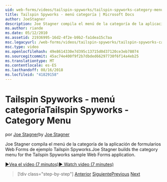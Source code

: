 ```yaml
---
uid: web-forms/videos/tailspin-spyworks/tailspin-spyworks-category-menu
title: Tailspin Spyworks - menú categoría | Microsoft Docs
author: JoeStagner
description: Joe Stagner compila el menú de la categoría de la aplicación de formularios Web Forms de ejemplo Tailspin Spyworks.
ms.author: riande
ms.date: 05/12/2010
ms.assetid: 21936995-16d2-4f2e-b9b2-fa1dea15c7aa
msc.legacyurl: /web-forms/videos/tailspin-spyworks/tailspin-spyworks-category-menu
msc.type: video
ms.openlocfilehash: 49e8614330e7d395c13715d0d37120ce3eb78074
ms.sourcegitcommit: 45ac74e400f9f2b7dbded66297730f6f14a4eb25
ms.translationtype: MT
ms.contentlocale: es-ES
ms.lasthandoff: 08/16/2018
ms.locfileid: "41829158"
---
```

<a name="tailspin-spyworks---category-menu"></a><span data-ttu-id="beb48-103">Tailspin Spyworks - menú categoría</span><span class="sxs-lookup"><span data-stu-id="beb48-103">Tailspin Spyworks - Category Menu</span></span>
====================
<span data-ttu-id="beb48-104">por [Joe Stagner](https://github.com/JoeStagner)</span><span class="sxs-lookup"><span data-stu-id="beb48-104">by [Joe Stagner](https://github.com/JoeStagner)</span></span>

<span data-ttu-id="beb48-105">Joe Stagner compila el menú de la categoría de la aplicación de formularios Web Forms de ejemplo Tailspin Spyworks.</span><span class="sxs-lookup"><span data-stu-id="beb48-105">Joe Stagner builds the category menu for the Tailspin Spyworks sample Web Forms application.</span></span>

[<span data-ttu-id="beb48-106">&#9654;Vea el vídeo (7 minutos)</span><span class="sxs-lookup"><span data-stu-id="beb48-106">&#9654; Watch video (7 minutes)</span></span>](https://channel9.msdn.com/Blogs/ASP-NET-Site-Videos/tailspin-spyworks-category-menu)

> [!div class="step-by-step"]
> <span data-ttu-id="beb48-107">[Anterior](tailspin-spyworks-directory-organization.md)
> [Siguiente](tailspin-spyworks-display-the-product-list.md)</span><span class="sxs-lookup"><span data-stu-id="beb48-107">[Previous](tailspin-spyworks-directory-organization.md)
[Next](tailspin-spyworks-display-the-product-list.md)</span></span>
